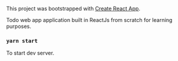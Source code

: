 This project was bootstrapped with [Create React App](https://github.com/facebookincubator/create-react-app).

Todo web app application built in ReactJs from scratch for learning purposes.

### `yarn start`
To start dev server.